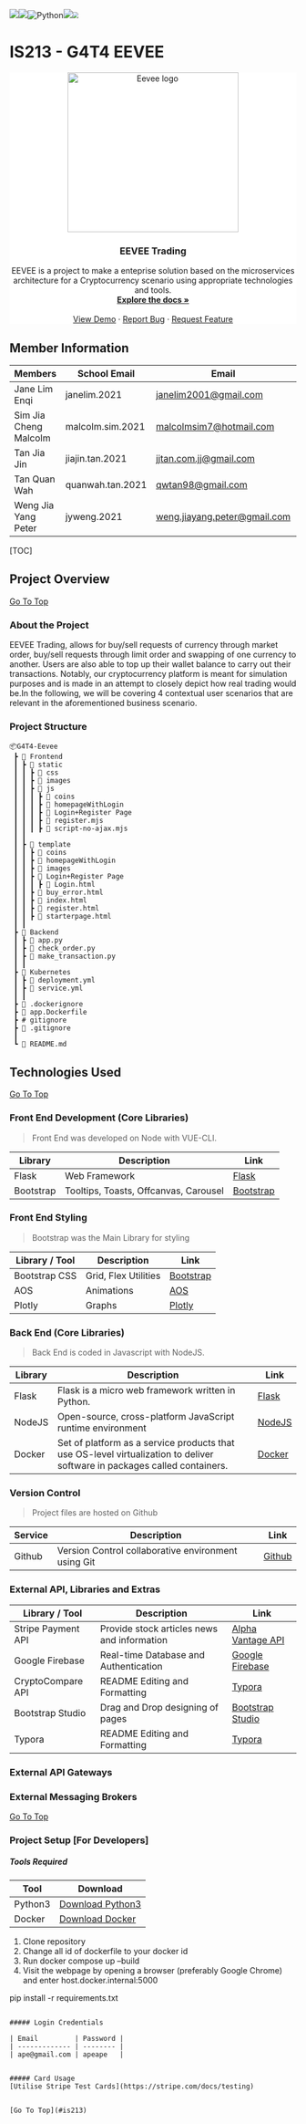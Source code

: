 ![](https://img.shields.io/badge/CSS-239120?&style=for-the-badge&logo=css3&logoColor=white)![](https://img.shields.io/badge/HTML5-E34F26?style=for-the-badge&logo=html5&logoColor=white)![Python](https://img.shields.io/badge/python-3670A0?style=for-the-badge&logo=python&logoColor=ffdd54)![](https://img.shields.io/badge/JavaScript-323330?style=for-the-badge&logo=javascript&logoColor=F7DF1E)<img src="https://forthebadge.com/images/badges/uses-git.svg" style="zoom: 67%;" />


# IS213 - G4T4 EEVEE

<div align="center"  style="background-color:white;>
  <a href="https://github.com/Janeleq/G4T4-Eevee">
    <img src="https://assets.pokemon.com/assets/cms2/img/pokedex/full/133.png" width="300" height="280" title="Eevee logo" id="is213">
  </a>

<h3 align="center">EEVEE Trading</h3>

  <p align="center">
    EEVEE is a project to make a enteprise solution based on the microservices architecture for a Cryptocurrency scenario using appropriate technologies and tools. 
    <br />
    <a href="https://github.com/Janeleq/G4T4-Eevee"><strong>Explore the docs »</strong></a>
    <br />
    <br />
    <a href="https://github.com/Janeleq/G4T4-Eevee">View Demo</a>
    ·
    <a href="https://github.com/Janeleq/G4T4-Eevee/issues">Report Bug</a>
    ·
    <a href="https://github.com/Janeleq/G4T4-Eevee/pulls">Request Feature</a>
  </p>


</div>

## Member Information

| Members               | School Email     | Email                           | LinkedIn                                                     |
| --------------------- | ---------------- | ------------------------------- | ------------------------------------------------------------ |
| Jane Lim Enqi         | janelim.2021     | janelim2001@gmail.com           | [@LinkedIn](https://sg.linkedin.com/in/limenqi01)            |
| Sim Jia Cheng Malcolm | malcolm.sim.2021 | malcolmsim7@hotmail.com         | [@LinkedIn](https://sg.linkedin.com/in/malcolm-sim-protocrux) |
| Tan Jia Jin | jiajin.tan.2021  | jjtan.com.jj@gmail.com | [@LinkedIn](https://www.linkedin.com/in/tan-jia-jin/) |
| Tan Quan Wah          | quanwah.tan.2021 | qwtan98@gmail.com               | [@LinkedIn](https://sg.linkedin.com/in/qwtan98)              |
| Weng Jia Yang Peter | jyweng.2021  | weng.jiayang.peter@gmail.com | [@LinkedIn](https://www.linkedin.com/in/peter-wengjiayang/) |



<!-- TABLE OF CONTENTS -->

[TOC]



<!-- ABOUT THE PROJECT -->

## Project Overview

[Go To Top](#is213)

### About the Project
EEVEE Trading, allows for buy/sell requests of currency through market order, buy/sell requests through limit order and swapping of one currency to another. Users are also able to top up their wallet balance to carry out their transactions. Notably, our cryptocurrency platform is meant for simulation purposes and is made in an attempt to closely depict how real trading would be.In the following, we will be covering 4 contextual user scenarios that are relevant in the aforementioned business scenario.

### Project Structure

```
📦G4T4-Eevee
 ┣ 📂 Frontend
 ┃ ┣ 📂 static
 ┃ ┃ ┣ 📂 css
 ┃ ┃ ┣ 📂 images
 ┃ ┃ ┣ 📂 js
 ┃ ┃ ┃ ┣ 📂 coins
 ┃ ┃ ┃ ┣ 📂 homepageWithLogin
 ┃ ┃ ┃ ┣ 📂 Login+Register Page
 ┃ ┃ ┃ ┣ 📜 register.mjs
 ┃ ┃ ┃ ┣ 📜 script-no-ajax.mjs
 ┃ ┃
 ┃ ┣ 📂 template 
 ┃ ┃ ┣ 📂 coins
 ┃ ┃ ┣ 📂 homepageWithLogin
 ┃ ┃ ┣ 📂 images
 ┃ ┃ ┣ 📂 Login+Register Page
 ┃ ┃ ┃ ┣ 📜 Login.html
 ┃ ┃ ┣ 📜 buy_error.html
 ┃ ┃ ┣ 📜 index.html
 ┃ ┃ ┣ 📜 register.html
 ┃ ┃ ┣ 📜 starterpage.html
 ┃ ┃
 ┣ 📂 Backend
 ┃ ┣ 📜 app.py
 ┃ ┣ 📜 check_order.py
 ┃ ┣ 📜 make_transaction.py
 ┃ ┃ 
 ┣ 📂 Kubernetes
 ┃ ┣ 📜 deployment.yml
 ┃ ┣ 📜 service.yml
 ┃ ┃
 ┣ 📜 .dockerignore
 ┣ 📜 app.Dockerfile
 ┣ # gitignore
 ┣ 📜 .gitignore
 ┃
 ┗ 📜 README.md
```



## Technologies Used

[Go To Top](#is213)

### Front End Development (Core Libraries)

> Front End was developed on Node with VUE-CLI.

| Library   | Description                           | Link                                   |
| --------- | ------------------------------------- | -------------------------------------- |
| Flask     | Web Framework                             | [Flask](https://flask.palletsprojects.com/en/2.2.x/) |
| Bootstrap | Tooltips, Toasts, Offcanvas, Carousel | [Bootstrap](https://getbootstrap.com/) |

### Front End Styling

> Bootstrap was the Main Library for styling

| Library / Tool | Description          | Link                                     |
| -------------- | -------------------- | ---------------------------------------- |
| Bootstrap CSS  | Grid, Flex Utilities | [Bootstrap](https://getbootstrap.com/)   |
| AOS            | Animations           | [AOS](https://michalsnik.github.io/aos/) |
| Plotly         | Graphs               | [Plotly](https://plotly.com)             |

### Back End (Core Libraries)

> Back End is coded in Javascript with NodeJS.

| Library | Description                                                | Link                             |
| ------- | ---------------------------------------------------------- | -------------------------------- |
| Flask  | Flask is a micro web framework written in Python. | [Flask](https://flask.palletsprojects.com/en/2.2.x/) |
| NodeJS  | Open-source, cross-platform JavaScript runtime environment | [NodeJS](https://nodejs.org/en/) |
| Docker  | Set of platform as a service products that use OS-level virtualization to deliver software in packages called containers. | [Docker](https://www.docker.com) |

### Version Control

> Project files are hosted on Github 

| Service | Description                                         | Link                         |
| ------- | --------------------------------------------------- | ---------------------------- |
| Github  | Version Control collaborative environment using Git | [Github](https://github.com) |

### External API, Libraries and Extras

| Library / Tool       | Description                                          | Link                                                         |
| -------------------- | ---------------------------------------------------- | ------------------------------------------------------------ |
| Stripe Payment API    | Provide stock articles news and information          | [Alpha Vantage API](https://www.alphavantage.co/documentation) |
| Google Firebase      | Real-time Database and Authentication                | [Google Firebase](https://firebase.google.com)               |
| CryptoCompare API               | README Editing and Formatting                        | [Typora](https://typora.io)                                  |
| Bootstrap Studio     | Drag and Drop designing of pages                     | [Bootstrap Studio](https://bootstrapstudio.io)               |
| Typora               | README Editing and Formatting                        | [Typora](https://typora.io)                                  |

### External API Gateways

### External Messaging Brokers

[Go To Top](#is213)

### Project Setup [For Developers]

##### Tools Required

| Tool   | Download                                           |
| ------ | -------------------------------------------------- |
| Python3 | [Download Python3](https://www.python.org/downloads/) |
| Docker | [Download Docker](https://www.docker.com) |

1. Clone repository
2. Change all id of dockerfile to your docker id
3. Run docker compose up –build
4. Visit the webpage by opening a browser (preferably Google Chrome) and enter host.docker.internal:5000

pip install -r requirements.txt
```

##### Login Credentials

| Email         | Password |
| ------------- | -------- |
| ape@gmail.com | apeape   |


##### Card Usage
[Utilise Stripe Test Cards](https://stripe.com/docs/testing)


[Go To Top](#is213)
